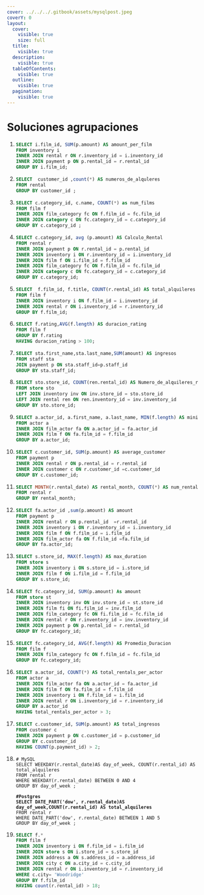 ```yaml
---
cover: ../../../.gitbook/assets/mysqlpost.jpeg
coverY: 0
layout:
  cover:
    visible: true
    size: full
  title:
    visible: true
  description:
    visible: true
  tableOfContents:
    visible: true
  outline:
    visible: true
  pagination:
    visible: true
---
```


# Soluciones agrupaciones

1. ```sql
   SELECT i.film_id, SUM(p.amount) AS amount_per_film
   FROM inventory i
   INNER JOIN rental r ON r.inventory_id = i.inventory_id
   INNER JOIN payment p ON p.rental_id = r.rental_id
   GROUP BY i.film_id;
   ```
2. ```sql
   SELECT  customer_id ,count(*) AS numeros_de_alquleres
   FROM rental 
   GROUP BY customer_id ; 
   ```
3. ```sql
   SELECT c.category_id, c.name, COUNT(*) as num_films
   FROM film f
   INNER JOIN film_category fc ON f.film_id = fc.film_id 
   INNER JOIN category c ON fc.category_id = c.category_id 
   GROUP BY c.category_id ;
   ```
4. ```sql
   SELECT c.category_id, avg (p.amount) AS Calculo_Rental
   FROM rental r
   INNER JOIN payment p ON r.rental_id = p.rental_id
   INNER JOIN inventory i ON r.inventory_id = i.inventory_id
   INNER JOIN film f ON i.film_id = f.film_id
   INNER JOIN film_category fc ON f.film_id = fc.film_id
   INNER JOIN category c ON fc.category_id = c.category_id
   GROUP BY c.category_id; 
   ```
5. ```sql
   SELECT  f.film_id, f.title, COUNT(r.rental_id) AS total_alquileres
   FROM film f 
   INNER JOIN inventory i ON f.film_id = i.inventory_id
   INNER JOIN rental r ON i.inventory_id = r.inventory_id
   GROUP BY f.film_id; 
   ```
6. ```sql
   SELECT f.rating,AVG(f.length) AS duracion_rating
   FROM film f
   GROUP BY f.rating
   HAVING duracion_rating > 100; 
   ```
7. ```sql
   SELECT sta.first_name,sta.last_name,SUM(amount) AS ingresos
   FROM staff sta
   JOIN payment p ON sta.staff_id=p.staff_id
   GROUP BY sta.staff_id; 
   ```
8. ```sql
   SELECT sto.store_id, COUNT(ren.rental_id) AS Numero_de_alquileres_realizados
   FROM store sto
   LEFT JOIN inventory inv ON inv.store_id = sto.store_id
   LEFT JOIN rental ren ON ren.inventory_id = inv.inventory_id
   GROUP BY sto.store_id;
   ```
9. ```sql
   SELECT a.actor_id, a.first_name, a.last_name, MIN(f.length) AS minimum_length
   FROM actor a
   INNER JOIN film_actor fa ON a.actor_id = fa.actor_id
   INNER JOIN film f ON fa.film_id = f.film_id
   GROUP BY a.actor_id; 
   ```
10. ```sql
    SELECT c.customer_id, SUM(p.amount) AS average_customer
    FROM payment p
    INNER JOIN rental r ON p.rental_id = r.rental_id 
    INNER JOIN customer c ON r.customer_id =c.customer_id
    GROUP BY c.customer_id; 
    ```
11. ```sql
    SELECT MONTH(r.rental_date) AS rental_month, COUNT(*) AS num_rentals
    FROM rental r
    GROUP BY rental_month; 
    ```
12. ```sql
    SELECT fa.actor_id ,sum(p.amount) AS amount
    FROM payment p 
    INNER JOIN rental r ON p.rental_id  =r.rental_id 
    INNER JOIN inventory i ON r.inventory_id = i.inventory_id
    INNER JOIN film f ON f.film_id = i.film_id
    INNER JOIN film_actor fa ON f.film_id =fa.film_id
    GROUP BY fa.actor_id; 
    ```
13. ```sql
    SELECT s.store_id, MAX(f.length) AS max_duration
    FROM store s
    INNER JOIN inventory i ON s.store_id = i.store_id
    INNER JOIN film f ON i.film_id = f.film_id
    GROUP BY s.store_id; 
    ```
14. ```sql
    SELECT fc.category_id, SUM(p.amount) As amount
    FROM store st
    INNER JOIN inventory inv ON inv.store_id = st.store_id
    INNER JOIN film fi ON fi.film_id = inv.film_id
    INNER JOIN film_category fc ON fi.film_id = fc.film_id
    INNER JOIN rental r ON r.inventory_id = inv.inventory_id
    INNER JOIN payment p ON p.rental_id = r.rental_id
    GROUP BY fc.category_id;
    ```
15. ```sql
    SELECT fc.category_id, AVG(f.length) AS Promedio_Duracion
    FROM film f 
    INNER JOIN film_category fc ON f.film_id = fc.film_id
    GROUP BY fc.category_id; 
    ```
16. ```sql
    SELECT a.actor_id, COUNT(*) AS total_rentals_per_actor
    FROM actor a
    INNER JOIN film_actor fa ON a.actor_id = fa.actor_id
    INNER JOIN film f ON fa.film_id = f.film_id
    INNER JOIN inventory i ON f.film_id = i.film_id
    INNER JOIN rental r ON i.inventory_id = r.inventory_id
    GROUP BY a.actor_id
    HAVING total_rentals_per_actor > 3; 
    ```
17. ```sql
    SELECT c.customer_id, SUM(p.amount) AS total_ingresos
    FROM customer c
    INNER JOIN payment p ON c.customer_id = p.customer_id
    GROUP BY c.customer_id
    HAVING COUNT(p.payment_id) > 2; 
    ```
18. <pre class="language-sql"><code class="lang-sql"># MySQL
    SELECT WEEKDAY(r.rental_date)AS day_of_week, COUNT(r.rental_id) AS total_alquileres
    FROM rental r
    WHERE WEEKDAY(r.rental_date) BETWEEN 0 AND 4  
    GROUP BY day_of_week ;

    <strong>#Postgres
    </strong><strong>SELECT DATE_PART('dow', r.rental_date)AS day_of_week,COUNT(r.rental_id) AS total_alquileres
    </strong>FROM rental r
    WHERE DATE_PART('dow', r.rental_date) BETWEEN 1 AND 5  
    GROUP BY day_of_week ;
    </code></pre>
19. ```sql
    SELECT f.*
    FROM film f
    INNER JOIN inventory i ON f.film_id = i.film_id
    INNER JOIN store s ON i.store_id = s.store_id
    INNER JOIN address a ON s.address_id = a.address_id
    INNER JOIN city c ON a.city_id = c.city_id
    INNER JOIN rental r ON i.inventory_id = r.inventory_id
    WHERE c.city= 'Woodridge'
    GROUP BY f.film_id 
    HAVING count(r.rental_id) > 18;
    ```
